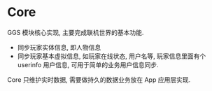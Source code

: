 
# Core

GGS 模块核心实现, 主要完成联机世界的基本功能.

- 同步玩家实体信息, 即人物信息
- 同步玩家基本虚拟信息, 如玩家在线状态, 用户名等, 玩家信息里面有个 userinfo 用户信息, 可用于简单的业务用户信息同步.

Core 只维护实时数据, 需要做持久的数据业务放在 App 应用层实现.
